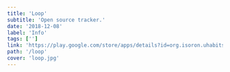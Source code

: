 ```yaml
---
title: 'Loop'
subtitle: 'Open source tracker.'
date: '2018-12-08'
label: 'Info'
tags: ['']
link: 'https://play.google.com/store/apps/details?id=org.isoron.uhabits&hl=en_US'
path: '/loop'
cover: 'loop.jpg'
---
```

